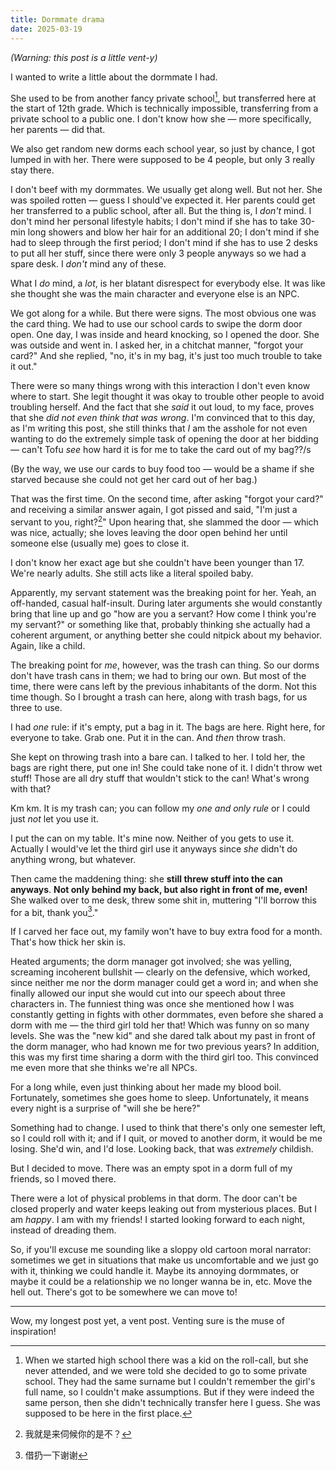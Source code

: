 ```yaml
---
title: Dormmate drama
date: 2025-03-19
---
```


*(Warning: this post is a little vent-y)*

I wanted to write a little about the dormmate I had.

She used to be from another fancy private school[^1], but transferred here at the start of 12th grade. Which is technically impossible, transferring from a private school to a public one. I don't know how she — more specifically, her parents — did that.

We also get random new dorms each school year, so just by chance, I got lumped in with her. There were supposed to be 4 people, but only 3 really stay there.

I don't beef with my dormmates. We usually get along well. But not her. She was spoiled rotten — guess I should've expected it. Her parents could get her transferred to a public school, after all. But the thing is, I *don't* mind. I don't mind her personal lifestyle habits; I don't mind if she has to take 30-min long showers and blow her hair for an additional 20; I don't mind if she had to sleep through the first period; I don't mind if she has to use 2 desks to put all her stuff, since there were only 3 people anyways so we had a spare desk. I *don't* mind any of these.

What I *do* mind, a *lot*, is her blatant disrespect for everybody else. It was like she thought she was the main character and everyone else is an NPC.

We got along for a while. But there were signs. The most obvious one was the card thing. We had to use our school cards to swipe the dorm door open. One day, I was inside and heard knocking, so I opened the door. She was outside and went in. I asked her, in a chitchat manner, "forgot your card?" And she replied, "no, it's in my bag, it's just too much trouble to take it out."

There were so many things wrong with this interaction I don't even know where to start. She legit thought it was okay to trouble other people to avoid troubling herself. And the fact that she *said* it out loud, to my face, proves that she *did not even think that was wrong*. I'm convinced that to this day, as I'm writing this post, she still thinks that *I* am the asshole for not even wanting to do the extremely simple task of opening the door at her bidding — can't Tofu *see* how hard it is for me to take the card out of my bag??/s

(By the way, we use our cards to buy food too — would be a shame if she starved because she could not get her card out of her bag.)

That was the first time. On the second time, after asking "forgot your card?" and receiving a similar answer again, I got pissed and said, "I'm just a servant to you, right?[^2]" Upon hearing that, she slammed the door — which was nice, actually; she loves leaving the door open behind her until someone else (usually me) goes to close it.

I don't know her exact age but she couldn't have been younger than 17. We're nearly adults. She still acts like a literal spoiled baby.

Apparently, my servant statement was the breaking point for her. Yeah, an off-handed, casual half-insult. During later arguments she would constantly bring that line up and go "how are you a servant? How come I think you're my servant?" or something like that, probably thinking she actually had a coherent argument, or anything better she could nitpick about my behavior. Again, like a child.

The breaking point for *me*, however, was the trash can thing. So our dorms don't have trash cans in them; we had to bring our own. But most of the time, there were cans left by the previous inhabitants of the dorm. Not this time though. So I brought a trash can here, along with trash bags, for us three to use.

I had *one* rule: if it's empty, put a bag in it. The bags are here. Right here, for everyone to take. Grab one. Put it in the can. And *then* throw trash.

She kept on throwing trash into a bare can. I talked to her. I told her, the bags are right there, put one in! She could take none of it. I didn't throw wet stuff! Those are all dry stuff that wouldn't stick to the can! What's wrong with that?

Km km. It is my trash can; you can follow my *one and only rule* or I could just *not* let you use it.

I put the can on my table. It's mine now. Neither of you gets to use it. Actually I would've let the third girl use it anyways since *she* didn't do anything wrong, but whatever.

Then came the maddening thing: she **still threw stuff into the can anyways**. **Not only behind my back, but also right in front of me, even!** She walked over to me desk, threw some shit in, muttering "I'll borrow this for a bit, thank you[^3]."

If I carved her face out, my family won't have to buy extra food for a month. That's how thick her skin is.

Heated arguments; the dorm manager got involved; she was yelling, screaming incoherent bullshit — clearly on the defensive, which worked, since neither me nor the dorm manager could get a word in; and when she finally allowed our input she would cut into our speech about three characters in. The funniest thing was once she mentioned how I was constantly getting in fights with other dormmates, even before she shared a dorm with me — the third girl told her that! Which was funny on so many levels. She was the "new kid" and she dared talk about my past in front of the dorm manager, who had known me for two previous years? In addition, this was my first time sharing a dorm with the third girl too. This convinced me even more that she thinks we're all NPCs.

For a long while, even just thinking about her made my blood boil. Fortunately, sometimes she goes home to sleep. Unfortunately, it means every night is a surprise of "will she be here?"

Something had to change. I used to think that there's only one semester left, so I could roll with it; and if I quit, or moved to another dorm, it would be me losing. She'd win, and I'd lose. Looking back, that was *extremely* childish.

But I decided to move. There was an empty spot in a dorm full of my friends, so I moved there.

There were a lot of physical problems in that dorm. The door can't be closed properly and water keeps leaking out from mysterious places. But I am *happy*. I am with my friends! I started looking forward to each night, instead of dreading them.

So, if you'll excuse me sounding like a sloppy old cartoon moral narrator: sometimes we get in situations that make us uncomfortable and we just go with it, thinking we could handle it. Maybe its annoying dormmates, or maybe it could be a relationship we no longer wanna be in, etc. Move the hell out. There's got to be somewhere we can move to!

---

Wow, my longest post yet, a vent post. Venting sure is the muse of inspiration!

[^1]: When we started high school there was a kid on the roll-call, but she never attended, and we were told she decided to go to some private school. They had the same surname but I couldn't remember the girl's full name, so I couldn't make assumptions. But if they were indeed the same person, then she didn't technically transfer here I guess. She was supposed to be here in the first place.
[^2]: 我就是来伺候你的是不？
[^3]: 借扔一下谢谢
